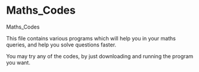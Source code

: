# Maths_Codes
Maths_Codes

This file contains various programs which will help you in your maths queries, and help you solve questions faster.

You may try any of the codes, by just downloading and running the program you want.
